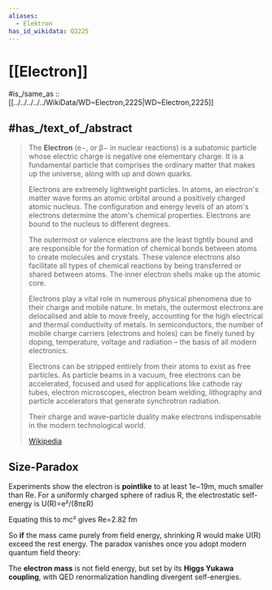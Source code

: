 ```yaml
---
aliases:
  - Elektron
has_id_wikidata: Q2225
---
```


# [[Electron]] 

#is_/same_as :: [[../../../../../WikiData/WD~Electron,2225|WD~Electron,2225]] 

## #has_/text_of_/abstract 

> The **Electron** (e−, or β− in nuclear reactions) is a subatomic particle 
> whose electric charge is negative one elementary charge. 
> It is a fundamental particle that comprises the ordinary matter that makes up the universe, 
> along with up and down quarks.
>
> Electrons are extremely lightweight particles. 
> In atoms, an electron's matter wave forms an atomic orbital around a positively charged atomic nucleus. 
> The configuration and energy levels of an atom's electrons determine the atom's chemical properties. 
> Electrons are bound to the nucleus to different degrees. 
> 
> The outermost or valence electrons are the least tightly bound 
> and are responsible for the formation of chemical bonds between atoms to create molecules and crystals. 
> These valence electrons also facilitate all types of chemical reactions 
> by being transferred or shared between atoms. 
> The inner electron shells make up the atomic core.
>
> Electrons play a vital role in numerous physical phenomena due to their charge and mobile nature. 
> In metals, the outermost electrons are delocalised and able to move freely, 
> accounting for the high electrical and thermal conductivity of metals. 
> In semiconductors, the number of mobile charge carriers (electrons and holes) 
> can be finely tuned by doping, temperature, voltage and radiation – the basis of all modern electronics.
>
> Electrons can be stripped entirely from their atoms to exist as free particles. 
> As particle beams in a vacuum, free electrons can be accelerated, 
> focused and used for applications like cathode ray tubes, electron microscopes, electron beam welding, lithography and particle accelerators that generate synchrotron radiation. 
> 
> Their charge and wave–particle duality make electrons indispensable in the modern technological world.
>
> [Wikipedia](https://en.wikipedia.org/wiki/Electron) 


## Size-Paradox 

Experiments show the electron is **pointlike** to at least 1e−19m, much smaller than Re​.
For a uniformly charged sphere of radius R, the electrostatic self-energy is U(R)=e²/(8πεR) 

Equating this to mc² gives Re=2.82 fm

So **if** the mass came purely from field energy, shrinking R would make U(R) exceed the rest energy. 
The paradox vanishes once you adopt modern quantum field theory:
 
 The **electron mass** is not field energy, but set by its **Higgs Yukawa coupling**, 
 with QED renormalization handling divergent self-energies.
    
